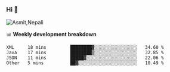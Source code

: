 ### Hi 👋

![Asmit,Nepali](https://media.giphy.com/media/L8K62iTDkzGX6/giphy.gif)
<!--
**asmit99nepali/asmit99nepali** is a ✨ _special_ ✨ repository because its `README.md` (this file) appears on your GitHub profile.

Here are some ideas to get you started:

- 🔭 I’m currently working on ...
- 🌱 I’m currently learning ...
- 👯 I’m looking to collaborate on ...
- 🤔 I’m looking for help with ...
- 💬 Ask me about ...
- 📫 How to reach me: ...
- 😄 Pronouns: ...
- ⚡ Fun fact: ...
-->


📊 **Weekly development breakdown**
<!--START_SECTION:waka-->

```text
XML     18 mins         ████████▓░░░░░░░░░░░░░░░░   34.60 %
Java    17 mins         ████████▒░░░░░░░░░░░░░░░░   32.85 %
JSON    11 mins         █████▓░░░░░░░░░░░░░░░░░░░   22.06 %
Other   5 mins          ██▓░░░░░░░░░░░░░░░░░░░░░░   10.49 %
```

<!--END_SECTION:waka-->

